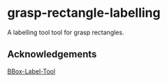 # grasp-rectangle-labelling

A labelling tool tool for grasp rectangles.

## Acknowledgements

[BBox-Label-Tool](https://github.com/puzzledqs/BBox-Label-Tool)



